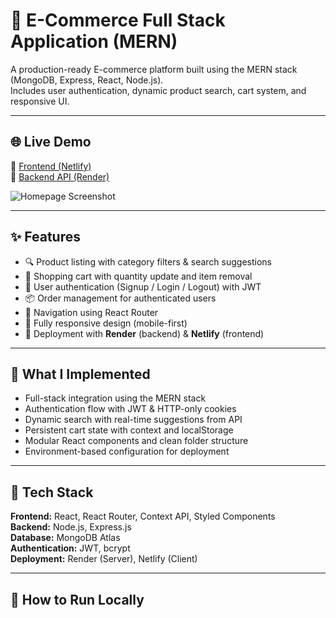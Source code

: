 # 🛒 E-Commerce Full Stack Application (MERN)

A production-ready E-commerce platform built using the MERN stack (MongoDB, Express, React, Node.js).  
Includes user authentication, dynamic product search, cart system, and responsive UI.

---

## 🌐 Live Demo  
🔗 [Frontend (Netlify)](https://your-frontend-url.netlify.app)  
🔗 [Backend API (Render)](https://shop-backend-koyj.onrender.com)

![Homepage Screenshot](./screenshots/homepage.png)

---

## ✨ Features

- 🔍 Product listing with category filters & search suggestions
- 🛒 Shopping cart with quantity update and item removal
- 🔐 User authentication (Signup / Login / Logout) with JWT
- 📦 Order management for authenticated users
- 🔄 Navigation using React Router
- 📱 Fully responsive design (mobile-first)
- 🚀 Deployment with **Render** (backend) & **Netlify** (frontend)

---

## 🧠 What I Implemented

- Full-stack integration using the MERN stack
- Authentication flow with JWT & HTTP-only cookies
- Dynamic search with real-time suggestions from API
- Persistent cart state with context and localStorage
- Modular React components and clean folder structure
- Environment-based configuration for deployment

---

## 🧱 Tech Stack

**Frontend:** React, React Router, Context API, Styled Components  
**Backend:** Node.js, Express.js  
**Database:** MongoDB Atlas  
**Authentication:** JWT, bcrypt  
**Deployment:** Render (Server), Netlify (Client)

---

## 🧪 How to Run Locally

